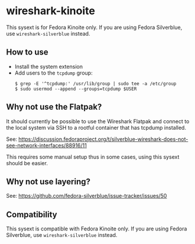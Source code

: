 # wireshark-kinoite

This sysext is for Fedora Kinoite only. If you are using Fedora Silverblue, use
`wireshark-silverblue` instead.

## How to use

- Install the system extension
- Add users to the `tcpdump` group:
  ```
  $ grep -E '^tcpdump:' /usr/lib/group | sudo tee -a /etc/group
  $ sudo usermod --append --groups=tcpdump $USER
  ```

## Why not use the Flatpak?

It should currently be possible to use the Wireshark Flatpak and connect to the
local system via SSH to a rootful container that has tcpdump installed.

See: https://discussion.fedoraproject.org/t/silverblue-wireshark-does-not-see-network-interfaces/88916/11

This requires some manual setup thus in some cases, using this sysext should be
easier.

## Why not use layering?

See: <https://github.com/fedora-silverblue/issue-tracker/issues/50>

## Compatibility

This sysext is compatible with Fedora Kinoite only. If you are using
Fedora Silverblue, use `wireshark-silverblue` instead.
